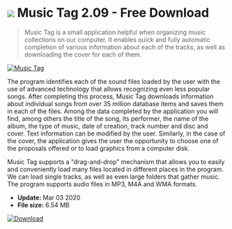 # ![](https://cdn.softexe.net/static/icon/1/music-tag-10361.png) Music Tag 2.09 - Free Download

> Music Tag is a small application helpful when organizing music collections on our computer. It enables quick and fully automatic completion of various information about each of the tracks, as well as downloading the cover for each of them.

[![Music Tag](https://gallery.dpcdn.pl/imgc/Tools/20601/g_-_420x350_1.5_-_x20130814124852_0.png)](https://softexe.net/win/multimedia/audio-utilities/music-tag:pRcfp.html)

The program identifies each of the sound files loaded by the user with the use of advanced technology that allows recognizing even less popular songs. After completing this process, Music Tag downloads information about individual songs from over 35 million database items and saves them in each of the files. Among the data completed by the application you will find, among others the title of the song, its performer, the name of the album, the type of music, date of creation, track number and disc and cover. Text information can be modified by the user. Similarly, in the case of the cover, the application gives the user the opportunity to choose one of the proposals offered or to load graphics from a computer disk.
 
 Music Tag supports a "drag-and-drop" mechanism that allows you to easily and conveniently load many files located in different places in the program. We can load single tracks, as well as even large folders that gather music. The program supports audio files in MP3, M4A and WMA formats.


- **Update:** Mar 03 2020
- **File size:** 6.54 MB

[![Download](https://cdn.softexe.net/static/img/download.png)](https://softexe.net/win/multimedia/audio-utilities/music-tag:pRcfp.html)

